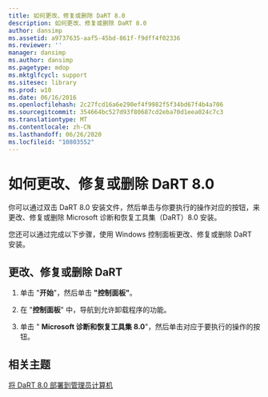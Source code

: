 ```yaml
---
title: 如何更改、修复或删除 DaRT 8.0
description: 如何更改、修复或删除 DaRT 8.0
author: dansimp
ms.assetid: a9737635-aaf5-45bd-861f-f9dff4f02336
ms.reviewer: ''
manager: dansimp
ms.author: dansimp
ms.pagetype: mdop
ms.mktglfcycl: support
ms.sitesec: library
ms.prod: w10
ms.date: 06/16/2016
ms.openlocfilehash: 2c27fcd16a6e290ef4f9982f5f34bd67f4b4a706
ms.sourcegitcommit: 354664bc527d93f80687cd2eba70d1eea024c7c3
ms.translationtype: MT
ms.contentlocale: zh-CN
ms.lasthandoff: 06/26/2020
ms.locfileid: "10803552"
---
```

# 如何更改、修复或删除 DaRT 8.0


你可以通过双击 DaRT 8.0 安装文件，然后单击与你要执行的操作对应的按钮，来更改、修复或删除 Microsoft 诊断和恢复工具集（DaRT）8.0 安装。

您还可以通过完成以下步骤，使用 Windows 控制面板更改、修复或删除 DaRT 安装。

## 更改、修复或删除 DaRT


1.  单击 "**开始**"，然后单击 **"控制面板"**。

2.  在 "**控制面板**" 中，导航到允许卸载程序的功能。

3.  单击 " **Microsoft 诊断和恢复工具集 8.0**"，然后单击对应于要执行的操作的按钮。

## 相关主题


[将 DaRT 8.0 部署到管理员计算机](deploying-dart-80-to-administrator-computers-dart-8.md)

 

 





